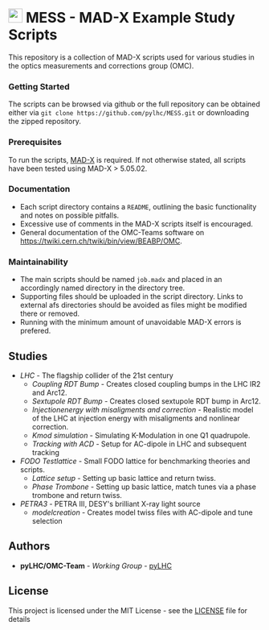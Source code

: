 

# <img src="https://twiki.cern.ch/twiki/pub/BEABP/Logos/OMC_logo.png" height="28"> MESS - MAD-X Example Study Scripts

This repository is a collection of MAD-X scripts used for various studies in the optics measurements and corrections group (OMC).

### Getting Started

The scripts can be browsed via github or the full repository can be obtained either via `git clone https://github.com/pylhc/MESS.git` or downloading the zipped repository.

### Prerequisites

To run the scripts, [MAD-X](https://mad.web.cern.ch/mad/) is required. If not otherwise stated, all scripts have been tested using MAD-X > 5.05.02.

### Documentation

- Each script directory contains a ``README``, outlining the basic functionality and notes on possible pitfalls.
- Excessive use of comments in the MAD-X scripts itself is encouraged.
- General documentation of the OMC-Teams software on <https://twiki.cern.ch/twiki/bin/view/BEABP/OMC>.

### Maintainability

- The main scripts should be named ``job.madx`` and placed in an accordingly named directory in the directory tree.
- Supporting files should be uploaded in the script directory. Links to external afs directories should be avoided as files might be modified there or removed.
- Running with the minimum amount of unavoidable MAD-X errors is prefered.

## Studies

- *LHC* - The flagship collider of the 21st century
    - *Coupling RDT Bump* - Creates closed coupling bumps in the LHC IR2 and Arc12.
    - *Sextupole RDT Bump* - Creates closed sextupole RDT bump in Arc12.
    - *Injectionenergy with misaligments and correction* - Realistic model of the LHC at injection energy with misaligments and nonlinear correction.
    - *Kmod simulation* - Simulating K-Modulation in one Q1 quadrupole.
    - *Tracking with ACD* - Setup for AC-dipole in LHC and subsequent tracking
- *FODO Testlattice* - Small FODO lattice for benchmarking theories and scripts.
    - *Lattice setup* - Setting up basic lattice and return twiss.
    - *Phase Trombone* - Setting up basic lattice, match tunes via a phase trombone and return twiss.
- *PETRA3* - PETRA III, DESY's brilliant X-ray light source
    - *modelcreation* - Creates model twiss files with AC-dipole and tune selection

## Authors

* **pyLHC/OMC-Team** - *Working Group* - [pyLHC](https://github.com/orgs/pylhc/teams/omc-team)

## License
This project is licensed under the MIT License - see the [LICENSE](LICENSE) file for details
